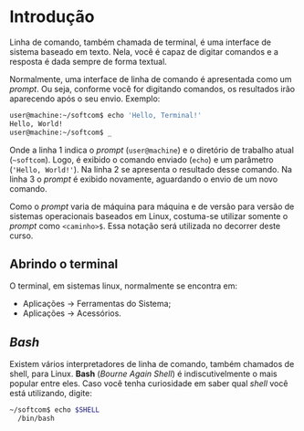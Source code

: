 # Introdução

Linha de comando, também chamada de terminal, é uma interface de sistema
baseado em texto. Nela, você é capaz de digitar comandos e a resposta é dada
sempre de forma textual.

Normalmente, uma interface de linha de comando é apresentada como um _prompt_.
Ou seja, conforme você for digitando comandos, os resultados irão aparecendo
após o seu envio. Exemplo:

```bash
user@machine:~/softcom$ echo 'Hello, Terminal!'
Hello, World!
user@machine:~/softcom$ _
```

Onde a linha 1 indica o _prompt_ (`user@machine`) e o diretório de trabalho
atual (`~softcom`). Logo, é exibido o comando enviado (`echo`) e um parâmetro
(`'Hello, World!'`). Na linha 2 se apresenta o resultado desse comando. Na
linha 3 o _prompt_ é exibido novamente, aguardando o envio de um novo comando.

Como o _prompt_ varia de máquina para máquina e de versão para versão de
sistemas operacionais baseados em Linux, costuma-se utilizar somente o _prompt_
como `<caminho>$`. Essa notação será utilizada no decorrer deste curso.


## Abrindo o terminal

O terminal, em sistemas linux, normalmente se encontra em:

  * Aplicações → Ferramentas do Sistema;
  * Aplicações → Acessórios.


## _Bash_

Existem vários interpretadores de linha de comando, também chamados de shell,
para Linux. **Bash** (_Bourne Again Shell_) é indiscutivelmente o mais popular
entre eles. Caso você tenha curiosidade em saber qual _shell_ você está
utilizando, digite:

```bash
~/softcom$ echo $SHELL
  /bin/bash
```
